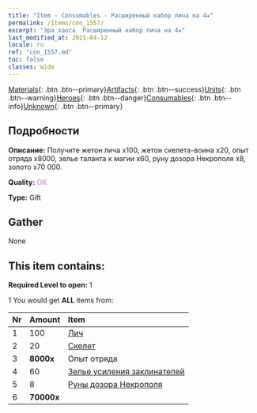 ```yaml
---
title: "Item - Consumables - Расширенный набор лича на 4★"
permalink: /Items/con_1557/
excerpt: "Эра хаоса  Расширенный набор лича на 4★"
last_modified_at: 2021-04-12
locale: ru
ref: "con_1557.md"
toc: false
classes: wide
---
```

 [Materials](/ru/Items/){: .btn .btn--primary}[Artifacts](/ru/Items/Artifacts/){: .btn .btn--success}[Units](/ru/Items/Units/){: .btn .btn--warning}[Heroes](/ru/Items/Heroes/){: .btn .btn--danger}[Consumables](/ru/Items/Consumables/){: .btn .btn--info}[Unknown](/ru/Items/Unknown/){: .btn .btn--primary}

## Подробности
 **Описание:** Получите жетон лича x100, жетон скелета-воина x20, опыт отряда x8000, зелье таланта к магии x60, руну дозора Некрополя x8, золото x70 000.

 **Quality:** <span style="color: #DA70D6">OK</span>

 **Type:** Gift

## Gather

  None

## This item contains:

 **Required Level to open:** 1

 1 You would get **ALL** items  from:

  | Nr | Amount |     Item    |
  |:---|:-------|:------------|
  | 1 | 100 | [Лич](/ru/Items/unt_212/) | 
  | 2 | 20 | [Скелет](/ru/Items/unt_208/) | 
  | 3 |  **8000x** | Опыт отряда |  | 
  | 4 | 60 | [Зелье усиления заклинателей](/ru/Items/con_790/) | 
  | 5 | 8 | [Руны дозора Некрополя](/ru/Items/con_755/) | 
  | 6 |  **70000x** | <i class="fas fa-coins"/> |  | 
